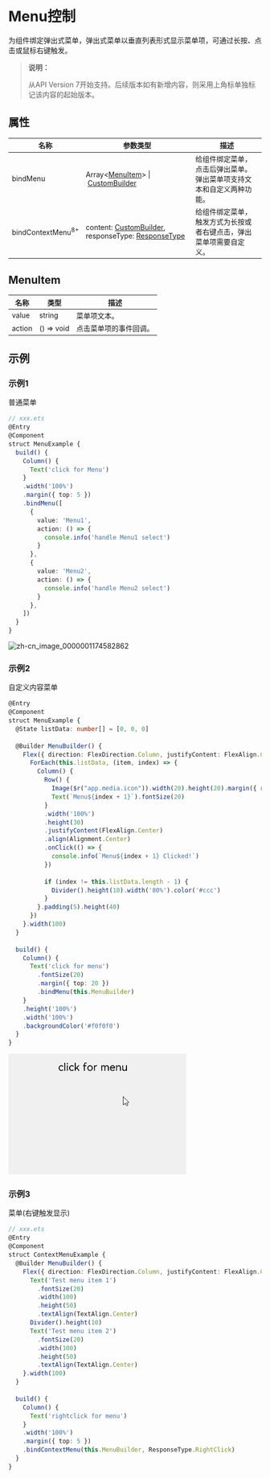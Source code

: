 # Menu控制

为组件绑定弹出式菜单，弹出式菜单以垂直列表形式显示菜单项，可通过长按、点击或鼠标右键触发。

>  **说明：**
>
>  从API Version 7开始支持。后续版本如有新增内容，则采用上角标单独标记该内容的起始版本。


## 属性


| 名称                           | 参数类型                                                        | 描述                                                         |
| ---------------------------- | ------------------------------------------------------------ | ------------------------------------------------------------ |
| bindMenu                     | Array<[MenuItem](#menuitem)&gt;&nbsp;\|&nbsp;[CustomBuilder](ts-types.md#custombuilder8) | 给组件绑定菜单，点击后弹出菜单。弹出菜单项支持文本和自定义两种功能。 |
| bindContextMenu<sup>8+</sup> | content:&nbsp;[CustomBuilder](ts-types.md#custombuilder8),<br>responseType:&nbsp;[ResponseType](ts-appendix-enums.md#responsetype8) | 给组件绑定菜单，触发方式为长按或者右键点击，弹出菜单项需要自定义。 |

## MenuItem

| 名称     | 类型                      | 描述          |
| ------ | ----------------------- | ----------- |
| value  | string                  | 菜单项文本。      |
| action | ()&nbsp;=&gt;&nbsp;void | 点击菜单项的事件回调。 |


## 示例

### 示例1

普通菜单

```ts
// xxx.ets
@Entry
@Component
struct MenuExample {
  build() {
    Column() {
      Text('click for Menu')
    }
    .width('100%')
    .margin({ top: 5 })
    .bindMenu([
      {
        value: 'Menu1',
        action: () => {
          console.info('handle Menu1 select')
        }
      },
      {
        value: 'Menu2',
        action: () => {
          console.info('handle Menu2 select')
        }
      },
    ])
  }
}
```

![zh-cn_image_0000001174582862](figures/zh-cn_image_0000001174582862.gif)

### 示例2

自定义内容菜单

```ts
@Entry
@Component
struct MenuExample {
  @State listData: number[] = [0, 0, 0]

  @Builder MenuBuilder() {
    Flex({ direction: FlexDirection.Column, justifyContent: FlexAlign.Center, alignItems: ItemAlign.Center }) {
      ForEach(this.listData, (item, index) => {
        Column() {
          Row() {
            Image($r("app.media.icon")).width(20).height(20).margin({ right: 5 })
            Text(`Menu${index + 1}`).fontSize(20)
          }
          .width('100%')
          .height(30)
          .justifyContent(FlexAlign.Center)
          .align(Alignment.Center)
          .onClick(() => {
            console.info(`Menu${index + 1} Clicked!`)
          })

          if (index != this.listData.length - 1) {
            Divider().height(10).width('80%').color('#ccc')
          }
        }.padding(5).height(40)
      })
    }.width(100)
  }

  build() {
    Column() {
      Text('click for menu')
        .fontSize(20)
        .margin({ top: 20 })
        .bindMenu(this.MenuBuilder)
    }
    .height('100%')
    .width('100%')
    .backgroundColor('#f0f0f0')
  }
}
```

![zh-cn_image_0000001186807708](figures/zh-cn_image_0000001186807708.gif)

### 示例3

菜单(右键触发显示)

```ts
// xxx.ets
@Entry
@Component
struct ContextMenuExample {
  @Builder MenuBuilder() {
    Flex({ direction: FlexDirection.Column, justifyContent: FlexAlign.Center, alignItems: ItemAlign.Center }) {
      Text('Test menu item 1')
        .fontSize(20)
        .width(100)
        .height(50)
        .textAlign(TextAlign.Center)
      Divider().height(10)
      Text('Test menu item 2')
        .fontSize(20)
        .width(100)
        .height(50)
        .textAlign(TextAlign.Center)
    }.width(100)
  }
  
  build() {
    Column() {
      Text('rightclick for menu')
    }
    .width('100%')
    .margin({ top: 5 })
    .bindContextMenu(this.MenuBuilder, ResponseType.RightClick)
  }
}
```